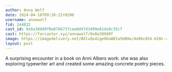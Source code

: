```yaml
---
author: Anna Wolf
date: 2024-04-16T09:26:22+0200
username: annawolf
fid: 244832
cast_id: 0x0a389d0f0e8766737cee8d47d3499e81da9c35c7
cast: https://farcaster.xyz/annawolf/0x0a389d0f
image: https://imagedelivery.net/BXluQx4ige9GuW0Ia56BHw/4e86c854-620c-49e0-da1f-060f02308c00/original
layout: post
---
```


A surprising encounter in a book on Anni Albers work: she was also exploring typewriter art and created some amazing concrete poetry pieces.

<img src='https://imagedelivery.net/BXluQx4ige9GuW0Ia56BHw/4e86c854-620c-49e0-da1f-060f02308c00/original' alt='' referrerpolicy='no-referrer'/>
<img src='https://imagedelivery.net/BXluQx4ige9GuW0Ia56BHw/5bb3a260-97f2-49d2-e38d-1dcb05c09800/original' alt='' referrerpolicy='no-referrer'/>
